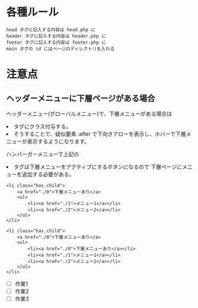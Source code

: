 # 各種ルール

    head タグに記入する内容は head.php に
    header タグに記入する内容は header.php に
    footer タグに記入する内容は footer.php に
    main タグの id にはページのディレクトリを入れる

# 注意点
## ヘッダーメニューに下層ページがある場合

ヘッダーメニュー(グローバルメニュー)で、下層メニューがある場合は
<li>タグにクラス付与する。 <li class="has_child">
そうすることで、疑似要素 :after で下向きアローを表示し、ホバーで下層メニューが表示するようになります。

ハンバーガーメニューで上記の<li>タグは下層メニューをアクティブにするボタンになるので
下層ページにメニューを追加する必要がある。
```
<li class="has_child">
    <a href="./0">下層メニューあり</a>
    <ul>
        <li><a href="./1">メニュー1</a></li>
        <li><a href="./2">メニュー2</a></li>
    </ul>
</li>
```

```
<li class="has_child">
    <a href="./0">下層メニューあり</a>
    <ul>
        <li><a href="./0">下層メニューあり</a></li>
        <li><a href="./1">メニュー1</a></li>
        <li><a href="./2">メニュー2</a></li>
    </ul>
</li>
```

- [ ] 作業1
- [ ] 作業2
- [ ] 作業3